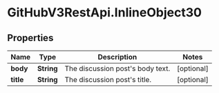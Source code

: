 # GitHubV3RestApi.InlineObject30

## Properties

Name | Type | Description | Notes
------------ | ------------- | ------------- | -------------
**body** | **String** | The discussion post&#39;s body text. | [optional] 
**title** | **String** | The discussion post&#39;s title. | [optional] 


